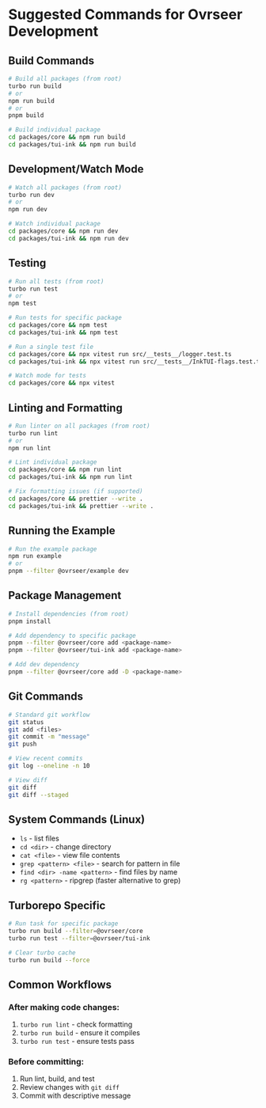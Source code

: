 # Suggested Commands for Ovrseer Development

## Build Commands
```bash
# Build all packages (from root)
turbo run build
# or
npm run build
# or
pnpm build

# Build individual package
cd packages/core && npm run build
cd packages/tui-ink && npm run build
```

## Development/Watch Mode
```bash
# Watch all packages (from root)
turbo run dev
# or
npm run dev

# Watch individual package
cd packages/core && npm run dev
cd packages/tui-ink && npm run dev
```

## Testing
```bash
# Run all tests (from root)
turbo run test
# or
npm test

# Run tests for specific package
cd packages/core && npm test
cd packages/tui-ink && npm test

# Run a single test file
cd packages/core && npx vitest run src/__tests__/logger.test.ts
cd packages/tui-ink && npx vitest run src/__tests__/InkTUI-flags.test.ts

# Watch mode for tests
cd packages/core && npx vitest
```

## Linting and Formatting
```bash
# Run linter on all packages (from root)
turbo run lint
# or
npm run lint

# Lint individual package
cd packages/core && npm run lint
cd packages/tui-ink && npm run lint

# Fix formatting issues (if supported)
cd packages/core && prettier --write .
cd packages/tui-ink && prettier --write .
```

## Running the Example
```bash
# Run the example package
npm run example
# or
pnpm --filter @ovrseer/example dev
```

## Package Management
```bash
# Install dependencies (from root)
pnpm install

# Add dependency to specific package
pnpm --filter @ovrseer/core add <package-name>
pnpm --filter @ovrseer/tui-ink add <package-name>

# Add dev dependency
pnpm --filter @ovrseer/core add -D <package-name>
```

## Git Commands
```bash
# Standard git workflow
git status
git add <files>
git commit -m "message"
git push

# View recent commits
git log --oneline -n 10

# View diff
git diff
git diff --staged
```

## System Commands (Linux)
- `ls` - list files
- `cd <dir>` - change directory
- `cat <file>` - view file contents
- `grep <pattern> <file>` - search for pattern in file
- `find <dir> -name <pattern>` - find files by name
- `rg <pattern>` - ripgrep (faster alternative to grep)

## Turborepo Specific
```bash
# Run task for specific package
turbo run build --filter=@ovrseer/core
turbo run test --filter=@ovrseer/tui-ink

# Clear turbo cache
turbo run build --force
```

## Common Workflows

### After making code changes:
1. `turbo run lint` - check formatting
2. `turbo run build` - ensure it compiles
3. `turbo run test` - ensure tests pass

### Before committing:
1. Run lint, build, and test
2. Review changes with `git diff`
3. Commit with descriptive message